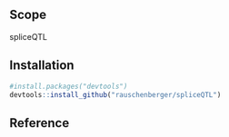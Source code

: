 
<!-- Modify xxx.Rmd, not xxx.md! -->

## Scope

spliceQTL

## Installation

``` r
#install.packages("devtools")
devtools::install_github("rauschenberger/spliceQTL")
```

## Reference
